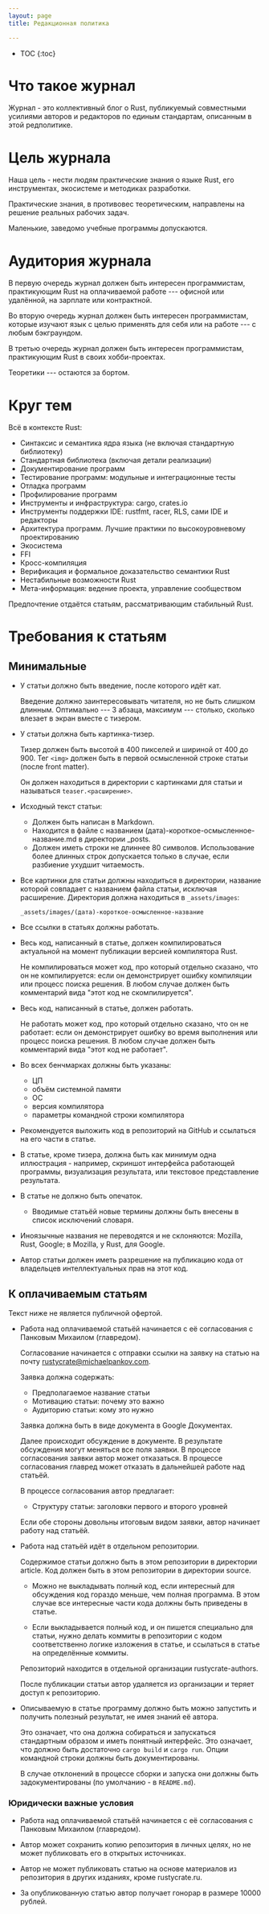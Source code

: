 ```yaml
---
layout: page
title: Редакционная политика

---
```


* TOC
{:toc}

# Что такое журнал

Журнал - это коллективный блог о Rust, публикуемый совместными усилиями авторов
и редакторов по единым стандартам, описанным в этой редполитике.

# Цель журнала

Наша цель - нести людям практические знания о языке Rust, его инструментах,
экосистеме и методиках разработки.

Практические знания, в противовес теоретическим, направлены на решение реальных
рабочих задач.

Маленькие, заведомо учебные программы допускаются.

# Аудитория журнала

В первую очередь журнал должен быть интересен программистам, практикующим Rust
на оплачиваемой работе --- офисной или удалённой, на зарплате или контрактной.

Во вторую очередь журнал должен быть интересен программистам, которые изучают
язык с целью применять для себя или на работе --- с любым бэкграундом.

В третью очередь журнал должен быть интересен программистам, практикующим Rust в
своих хобби-проектах.

Теоретики --- остаются за бортом.

# Круг тем

Всё в контексте Rust:

- Синтаксис и семантика ядра языка (не включая стандартную библиотеку)
- Стандартная библиотека (включая детали реализации)
- Документирование программ
- Тестирование программ: модульные и интеграционные тесты
- Отладка программ
- Профилирование программ
- Инструменты и инфраструктура: cargo, crates.io
- Инструменты поддержки IDE: rustfmt, racer, RLS, сами IDE и редакторы
- Архитектура программ. Лучшие практики по высокоуровневому проектированию
- Экосистема
- FFI
- Кросс-компиляция
- Верификация и формальное доказательство семантики Rust
- Нестабильные возможности Rust
- Мета-информация: ведение проекта, управление сообществом

Предпочтение отдаётся статьям, рассматривающим стабильный Rust.

# Требования к статьям

## Минимальные

- У статьи должно быть введение, после которого идёт кат.

  Введение должно заинтересовывать читателя, но не быть слишком длинным.
  Оптимально --- 3 абзаца, максимум --- столько, сколько влезает в экран вместе
  с тизером.

- У статьи должна быть картинка-тизер.

  Тизер должен быть высотой в 400 пикселей и шириной от 400 до 900. Тег `<img>`
  должен быть в первой осмысленной строке статьи (после front matter).

  Он должен находиться в директории с картинками для статьи и называться
  `teaser.<расширение>`.

- Исходный текст статьи:
  - Должен быть написан в Markdown.
  - Находится в файле с названием (дата)-короткое-осмысленное-название.md в
    директории _posts.
  - Должен иметь строки не длиннее 80 символов. Использование более длинных
    строк допускается только в случае, если разбиение ухудшит читаемость.

- Все картинки для статьи должны находиться в директории, название которой
  совпадает с названием файла статьи, исключая расширение. Директория должна
  находиться в `_assets/images`:

  ```
  _assets/images/(дата)-короткое-осмысленное-название
  ```

- Все ссылки в статьях должны работать.

- Весь код, написанный в статье, должен компилироваться актуальной на момент
  публикации версией компилятора Rust.

  Не компилироваться может код, про который отдельно сказано, что он не
  компилируется: если он демонстрирует ошибку компиляции или процесс поиска
  решения. В любом случае должен быть комментарий вида "этот код не
  скомпилируется".

- Весь код, написанный в статье, должен работать.

  Не работать может код, про который отдельно сказано, что он не работает: если
  он демонстрирует ошибку во время выполнения или процесс поиска решения. В
  любом случае должен быть комментарий вида "этот код не работает".

- Во всех бенчмарках должны быть указаны:
  - ЦП
  - объём системной памяти
  - ОС
  - версия компилятора
  - параметры командной строки компилятора

- Рекомендуется выложить код в репозиторий на GitHub и ссылаться на его части в
  статье.

- В статье, кроме тизера, должна быть как минимум одна иллюстрация - например,
  скриншот интерфейса работающей программы, визуализация результата, или
  текстовое представление результата.

- В статье не должно быть опечаток.
  - Вводимые статьёй новые термины должны быть внесены в список исключений
    словаря.

- Иноязычные названия не переводятся и не склоняются: Mozilla, Rust, Google; в
  Mozilla, у Rust, для Google.

- Автор статьи должен иметь разрешение на публикацию кода от владельцев
  интеллектуальных прав на этот код.

## К оплачиваемым статьям

Текст ниже не является публичной офертой.

- Работа над оплачиваемой статьёй начинается с её согласования с Панковым
  Михаилом (главредом).

  Согласование начинается с отправки ссылки на заявку на статью на почту
  rustycrate@michaelpankov.com.

  Заявка должна содержать:
  - Предполагаемое название статьи
  - Мотивацию статьи: почему это важно
  - Аудиторию статьи: кому это нужно

  Заявка должна быть в виде документа в Google Документах.

  Далее происходит обсуждение в документе. В результате обсуждения могут
  меняться все поля заявки. В процессе согласования заявки автор может
  отказаться. В процессе согласования главред может отказать в дальнейшей работе
  над статьёй.

  В процессе согласования автор предлагает:
  - Структуру статьи: заголовки первого и второго уровней

  Если обе стороны довольны итоговым видом заявки, автор начинает работу над
  статьёй.

- Работа над статьёй идёт в отдельном репозитории.

  Содержимое статьи должно быть в этом репозитории в директории article. Код
  должен быть в этом репозитории в директории source.

  - Можно не выкладывать полный код, если интересный для обсуждения код гораздо
    меньше, чем полная программа. В этом случае все интересные части кода должны
    быть приведены в статье.

  - Если выкладывается полный код, и он пишется специально для статьи, нужно
    делать коммиты в репозитории с кодом соответственно логике изложения в
    статье, и ссылаться в статье на определённые коммиты.

  Репозиторий находится в отдельной организации rustycrate-authors.

  После публикации статьи автор удаляется из организации и теряет доступ к
  репозиторию.

- Описываемую в статье программу должно быть можно запустить и получить полезный
  результат, не имея знаний её автора.

  Это означает, что она должна собираться и запускаться стандартным образом и
  иметь понятный интерфейс. Это означает, что должно быть достаточно `cargo
  build` и `cargo run`. Опции командной строки должны быть документированы.

  В случае отклонений в процессе сборки и запуска они должны быть
  задокументированы (по умолчанию - в `README.md`).

### Юридически важные условия

- Работа над оплачиваемой статьёй начинается с её согласования с Панковым
  Михаилом (главредом).

- Автор может сохранить копию репозитория в личных целях, но не может
  публиковать его в открытых источниках.

- Автор не может публиковать статью на основе материалов из репозитория в других
  изданиях, кроме rustycrate.ru.

- За опубликованную статью автор получает гонорар в размере 10000 рублей.

